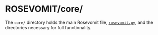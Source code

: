 # ROSEVOMIT/core/

The `core/` directory holds the main Rosevomit file, [`rosevomit.py`](https://github.com/AlexLemna/rosevomit/tree/master/core), and the directories necessary for full functionality.
